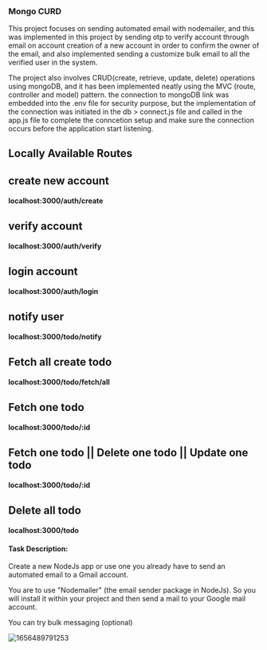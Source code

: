######
### Mongo CURD


This project focuses on sending automated email with nodemailer, and this was implemented in this project by sending otp to verify account through email on account creation of a new account in order to confirm the owner of the email, and also implemented sending a customize bulk email to all the verified user in the system.

The project also involves CRUD(create, retrieve, update, delete) operations using mongoDB, and it has been implemented neatly using the MVC (route, controller and model) pattern. the connection to mongoDB link was embedded into the .env file for security purpose, but the implementation of the connection was initiated in the db > connect.js file and called in the app.js file to complete the conncetion setup and make sure the connection occurs before the application start listening.



## Locally Available Routes

## create new account
#### localhost:3000/auth/create

## verify account
#### localhost:3000/auth/verify

## login account
#### localhost:3000/auth/login

## notify user
#### localhost:3000/todo/notify

## Fetch all create todo
#### localhost:3000/todo/fetch/all

## Fetch one todo
#### localhost:3000/todo/:id

## Fetch one todo || Delete one todo || Update one todo
#### localhost:3000/todo/:id

## Delete all todo
#### localhost:3000/todo

#### Task Description: 
Create a new NodeJs app or use one you already have to send an automated email to a Gmail account.

You are to use "Nodemailer" (the email sender package in NodeJs). So you will install it within your project and then send a mail to your Google mail account.

You can try bulk messaging (optional)


![1656489791253](https://user-images.githubusercontent.com/52849344/176385042-0f5d3adb-d9f3-4779-8d82-3fdf987e85e1.jpg)
